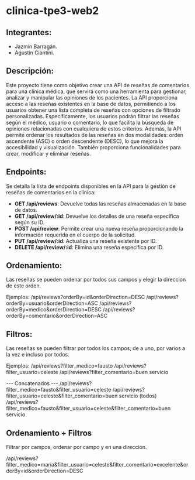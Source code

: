 # clinica-tpe3-web2

## Integrantes:
* Jazmín Barragán.
* Agustin Ciantini.

## Descripción:

Este proyecto tiene como objetivo crear una API de reseñas de comentarios para una clínica médica, que servirá como una herramienta para gestionar, analizar y manipular las opiniones de los pacientes. La API proporciona acceso a las reseñas existentes en la base de datos, permitiendo a los usuarios obtener una lista completa de reseñas con opciones de filtrado personalizadas. Específicamente, los usuarios podrán filtrar las reseñas según el médico, usuario o comentario, lo que facilita la búsqueda de opiniones relacionadas con cualquiera de estos criterios. Además, la API permite ordenar los resultados de las reseñas en dos modalidades: orden ascendente (ASC) o orden descendente (DESC), lo que mejora la accesibilidad y visualización. También proporciona funcionalidades para crear, modificar y eliminar reseñas.

## Endpoints:

Se detalla la lista de endpoints disponibles en la API para la gestión de reseñas de comentarios en la clínica:

- **GET /api/reviews**: Devuelve todas las reseñas almacenadas en la base de datos.
- **GET /api/review/:id**: Devuelve los detalles de una reseña específica según su ID.
- **POST /api/review**: Permite crear una nueva reseña proporcionando la información requerida en el cuerpo de la solicitud.
- **PUT /api/review/:id**: Actualiza una reseña existente por ID.
- **DELETE /api/review/:id**: Elimina una reseña específica por ID.

## Ordenamiento:
Las reseñas se pueden ordenar por todos sus campos y elegir la direccion de este orden.

Ejemplos:
/api/reviews?orderBy=id&orderDirection=DESC
/api/reviews?orderBy=usuario&orderDirection=ASC
/api/reviews?orderBy=medico&orderDirection=DESC
/api/reviews?orderBy=comentario&orderDirection=ASC

## Filtros:
Las reseñas se pueden filtrar por todos los campos, de a uno, por varios a la vez e incluso por todos.

Ejemplos:
/api/reviews?filter_medico=fausto
/api/reviews?filter_usuario=celeste
/api/reviews?filter_comentario=buen servicio

 --- Concatenados ---
 /api/reviews?filter_medico=fausto&filter_usuario=celeste
 /api/reviews?filter_usuario=celeste&filter_comentario=buen servicio
 (todos)
 /api/reviews?filter_medico=fausto&filter_usuario=celeste&filter_comentario=buen servicio

## Ordenamiento + Filtros
Filtrar por campos, ordenar por campo y en una direccion.

 /api/reviews?filter_medico=maria&filter_usuario=celeste&filter_comentario=excelente&orderBy=id&orderDirection=DESC


